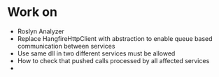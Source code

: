 ﻿# Work on
* Roslyn Analyzer
* Replace HangfireHttpClient with abstraction to enable queue based communication between services
* Use same dll in two different services must be allowed
* How to check that pushed calls processed by all affected services
* 